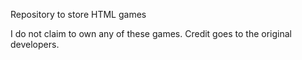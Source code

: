 Repository to store HTML games

I do not claim to own any of these games. Credit goes to the original developers.
